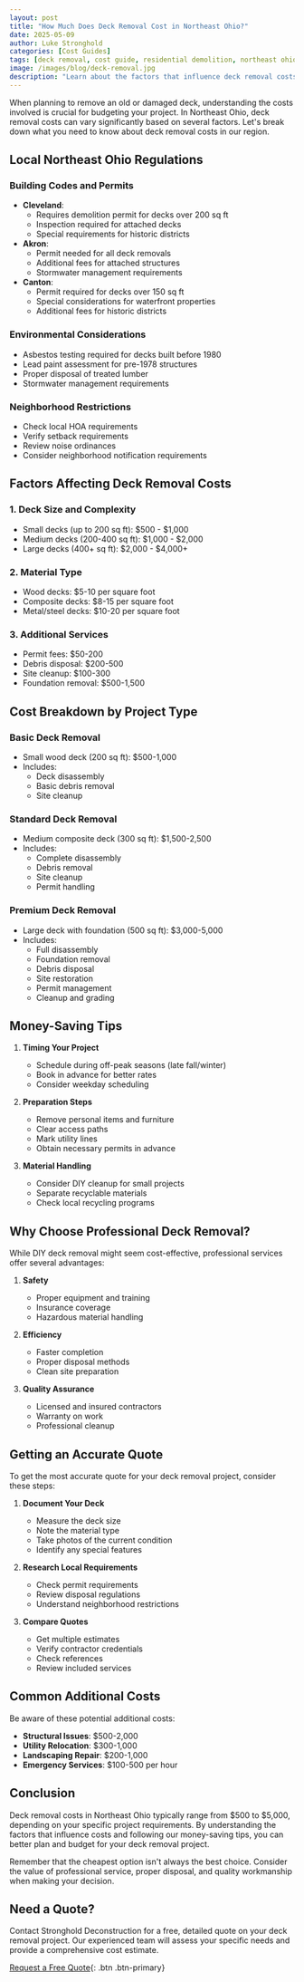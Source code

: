 ```yaml
---
layout: post
title: "How Much Does Deck Removal Cost in Northeast Ohio?"
date: 2025-05-09
author: Luke Stronghold
categories: [Cost Guides]
tags: [deck removal, cost guide, residential demolition, northeast ohio]
image: /images/blog/deck-removal.jpg
description: "Learn about the factors that influence deck removal costs in Northeast Ohio, including size, materials, and additional services. Get a comprehensive cost breakdown and tips for saving money on your deck removal project."
---
```


When planning to remove an old or damaged deck, understanding the costs involved is crucial for budgeting your project. In Northeast Ohio, deck removal costs can vary significantly based on several factors. Let's break down what you need to know about deck removal costs in our region.

## Local Northeast Ohio Regulations

### Building Codes and Permits
- **Cleveland**: 
  - Requires demolition permit for decks over 200 sq ft
  - Inspection required for attached decks
  - Special requirements for historic districts
- **Akron**:
  - Permit needed for all deck removals
  - Additional fees for attached structures
  - Stormwater management requirements
- **Canton**:
  - Permit required for decks over 150 sq ft
  - Special considerations for waterfront properties
  - Additional fees for historic districts

### Environmental Considerations
- Asbestos testing required for decks built before 1980
- Lead paint assessment for pre-1978 structures
- Proper disposal of treated lumber
- Stormwater management requirements

### Neighborhood Restrictions
- Check local HOA requirements
- Verify setback requirements
- Review noise ordinances
- Consider neighborhood notification requirements

## Factors Affecting Deck Removal Costs

### 1. Deck Size and Complexity
- Small decks (up to 200 sq ft): $500 - $1,000
- Medium decks (200-400 sq ft): $1,000 - $2,000
- Large decks (400+ sq ft): $2,000 - $4,000+

### 2. Material Type
- Wood decks: $5-10 per square foot
- Composite decks: $8-15 per square foot
- Metal/steel decks: $10-20 per square foot

### 3. Additional Services
- Permit fees: $50-200
- Debris disposal: $200-500
- Site cleanup: $100-300
- Foundation removal: $500-1,500

## Cost Breakdown by Project Type

### Basic Deck Removal
- Small wood deck (200 sq ft): $500-1,000
- Includes:
  - Deck disassembly
  - Basic debris removal
  - Site cleanup

### Standard Deck Removal
- Medium composite deck (300 sq ft): $1,500-2,500
- Includes:
  - Complete disassembly
  - Debris removal
  - Site cleanup
  - Permit handling

### Premium Deck Removal
- Large deck with foundation (500 sq ft): $3,000-5,000
- Includes:
  - Full disassembly
  - Foundation removal
  - Debris disposal
  - Site restoration
  - Permit management
  - Cleanup and grading

## Money-Saving Tips

1. **Timing Your Project**
   - Schedule during off-peak seasons (late fall/winter)
   - Book in advance for better rates
   - Consider weekday scheduling

2. **Preparation Steps**
   - Remove personal items and furniture
   - Clear access paths
   - Mark utility lines
   - Obtain necessary permits in advance

3. **Material Handling**
   - Consider DIY cleanup for small projects
   - Separate recyclable materials
   - Check local recycling programs

## Why Choose Professional Deck Removal?

While DIY deck removal might seem cost-effective, professional services offer several advantages:

1. **Safety**
   - Proper equipment and training
   - Insurance coverage
   - Hazardous material handling

2. **Efficiency**
   - Faster completion
   - Proper disposal methods
   - Clean site preparation

3. **Quality Assurance**
   - Licensed and insured contractors
   - Warranty on work
   - Professional cleanup

## Getting an Accurate Quote

To get the most accurate quote for your deck removal project, consider these steps:

1. **Document Your Deck**
   - Measure the deck size
   - Note the material type
   - Take photos of the current condition
   - Identify any special features

2. **Research Local Requirements**
   - Check permit requirements
   - Review disposal regulations
   - Understand neighborhood restrictions

3. **Compare Quotes**
   - Get multiple estimates
   - Verify contractor credentials
   - Check references
   - Review included services

## Common Additional Costs

Be aware of these potential additional costs:

- **Structural Issues**: $500-2,000
- **Utility Relocation**: $300-1,000
- **Landscaping Repair**: $200-1,000
- **Emergency Services**: $100-500 per hour

## Conclusion

Deck removal costs in Northeast Ohio typically range from $500 to $5,000, depending on your specific project requirements. By understanding the factors that influence costs and following our money-saving tips, you can better plan and budget for your deck removal project.

Remember that the cheapest option isn't always the best choice. Consider the value of professional service, proper disposal, and quality workmanship when making your decision.

## Need a Quote?

Contact Stronghold Deconstruction for a free, detailed quote on your deck removal project. Our experienced team will assess your specific needs and provide a comprehensive cost estimate.

[Request a Free Quote](/quote.html){: .btn .btn-primary} 